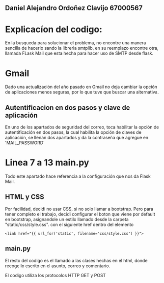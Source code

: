 ## Daniel Alejandro Ordoñez Clavijo 67000567


# Explicacíon del codigo:

En la busqueda para solucionar el problema, no encontre una manera sencilla de hacerlo sando la libreria smtplib, en su reemplazo encontre otra, llamada  FLask Mail que esta hecha para hacer uso de SMTP desde flask.

# Gmail
Dado una actualización del año pasado en Gmail no deja cambiar la opción de aplicaciones menos seguras, por lo que tuve que buscar una alternativa.

## Autentificacion en dos pasos y clave de aplicación

En uno de los apartados de seguridad del correo, toca habilitar la opción de autentificación en dos pasos, la cual habilita la opción de claves de aplicación, se llenan dos apartados y da la contraseña que agregue en 'MAIL_PASSWORD'

# Linea 7 a 13 main.py

Todo este apartado hace referencia a la configuración que nos da Flask Mail.

## HTML y CSS
Por facilidad, decidi no usar CSS, si no solo llamar a bootstrap.
Pero para tener completo el trabajo, decidi configurar el boton que viene por default en bootstrap, asignandole un estilo llamado desde la carpeta "static/css/style.css". con el siguiente href dentro del elemento 

```
<link href="{{ url_for('static', filename='css/style.css') }}">
```

## main.py

El resto del codigo es el llamado a las clases hechas en el html, donde recoge lo escrito en el asunto, correo y comentario. 

El codigo utiliza los protocolos HTTP GET y POST
